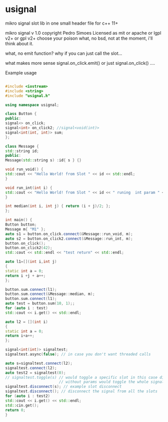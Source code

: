 # usignal
mikro signal slot lib in one small header file for c++ 11+

mikro signal v 1.0
copyright Pedro Simoes
Licensed as mit or apache or lgpl v2+ or gpl v2+
choose your poison
what, no bsd, not at the moment, i'll think about it.

what, no emit function? why if you can just call the slot...

what makes more sense signal.on_click.emit() or just signal.on_click() ....

Example usage


```c++

#include <iostream>
#include <string>
#include "usignal.h"

using namespace usignal;

class Button {
public:
signal<> on_click;
signal<int> on_click2; //signal<void(int)> 
signal<int(int, int)> sum;
};

class Message {
std::string id;
public:
Message(std::string s) :id{ s } {}

void run_void() {
std::cout << "Hello World! from Slot " << id << std::endl;
}

void run_int(int i) {
std::cout << "Hello World! from Slot " << id << " runing  int param " << i << std::endl;
}

int median(int i, int j) { return (i + j)/2; };
};

int main() {
Button button;
Message m{ "M1" };
auto s1 = button.on_click.connect(&Message::run_void, m);
auto s2 = button.on_click2.connect(&Message::run_int, m);
button.on_click();
button.on_click2(42);
std::cout << std::endl << "test return" << std::endl;

auto l1=[](int i,int j)
{
static int a = 0;
return i +j + a++;
};

button.sum.connect(l1);
button.sum.connect(&Message::median, m);
button.sum.connect(l1);
auto test = button.sum(10, 1);;
for (auto i : test)
std::cout << i.get() << std::endl;

auto l2 = [](int i)
{
static int a = 0;
return i+a++;
};

signal<int(int)> signaltest;
signaltest.async(false); // in case you don't want threaded calls

auto s=signaltest.connect(l2);
signaltest.connect(l2);
auto test2 = signaltest(0);
// signaltest.toggle(s) // would toggle a specific slot in this case disable it as it is enabled by default
                        // without params would toggle the whole signal
signaltest.disconnect(s); // example slot disconnect
signaltest.disconnect(); // disconnect the signal from all the slots
for (auto i : test2)
std::cout << i.get() << std::endl;
std::cin.get();
return 0;
}
